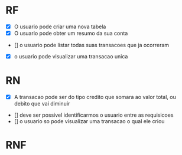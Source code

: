 # RF
- [x] O usuario pode criar uma nova tabela
- [x] O usuario pode obter um resumo da sua conta
- [] o usuario pode listar todas suas transacoes que ja ocorreram
- [x] o usuario pode visualizar uma transacao unica

# RN
- [x] A transacao pode ser do tipo credito que somara ao valor total, ou debito que vai diminuir
- [] deve ser possivel identificarmos o usuario entre as requisicoes
- [] o usuario so pode visualizar uma transacao o qual ele criou

# RNF